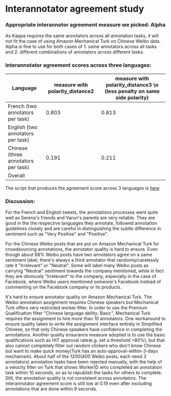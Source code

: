 
# Interannotator agreement study

### Appropriate interannotor agreement measure we picked: Alpha  

As Kappa requires the same annotators across all annotation tasks, it will not fit the case of using Amazon Mechanical Turk on Chinese Weibo data. Alpha is fine to use for both cases of 1. same annotators across all tasks and 2. different combinations of annotators across different tasks. 

### Interannotator agreement scores across three languages:

Language | measure with polarity_distance2|measure with polarity_distance3 \n (less penalty on same side polarity) 
----------|----------------------------------- |----------------------------------------------------------------
French (two annotators per task) |  0.803     |  0.813
English (two annotators per task)|       |
Chinese (three annotators per task)|   0.191    |  0.211
Overall |       |

The script that produces the agreement score across 3 languages is [here](https://github.ubc.ca/shuning3/COLX523_SH_VT_AL/blob/amylam/milestone3/Interannotator_agreement_Weibo_filtered.ipynb)

### Discussion:

For the French and English tweets, the annotations processes went quite well as Serena's friends and Varun's parents are very reliable. They are good in the the respective languages they annotate, followed annotation guidelines closely and are careful in distinguishing the subtle difference in sentiment such as "Very Positive" and "Positive".

For the Chinese Weibo posts that are put on Amazon Mechanical Turk for crowdsourcing annotations, the annotator quality is hard to ensure. Even though about 68% Weibo posts have two annotators agree on a same sentiment label, there's always a third annotator that randomly/carelessly rate it "Irrelevant" or "Neutral". Some will label many Weibo posts as carrying "Neutral" sentiment towards the company mentioned, while in fact they are obviously "Irrelevant" to the company, especially in the case of Facebook, where Weibo users mentioned someone's Facebook instead of commenting on the Facebook company or its products. 

It's hard to ensure annotator quality on Amazon Mechanical Turk. The Weibo annotation assignment requires Chinese speakers but Mechanical Turk offers very restricted worker filter. In order to use the Premium Qualification filter  "Chinese language ability: Basic", Mechanical Turk requires the assignment to hire more than 10 annotators. One workaround to ensure quality taken to write the assignment interface entirely in Simplified Chinese, so that only Chinese speakers have confidence in completing the annotations. Another quality ensurance measure adopted is to use the basic qualifications such as HIT approval rate(e.g. set a threshold >80%), but that also cannot completely filter out random clickers who don't know Chinese but want to make quick money(Turk has an auto-approval-within-3-days mechanism). About half of the 1200(400 Weibo posts, each need 3 annotators) annotation tasks have been rejected manually, with the help of a velocity filter on Turk that shows WorkerID who completed an annotation task within 10 seconds, so as to republish the tasks for others to complete. Still, the annotation quality is not consistent across annotators. The interannotator agreement score is still low at 0.19 even after excluding annotations that are done within 9 seconds. 